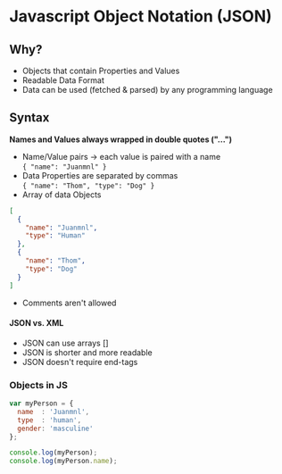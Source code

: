 # Javascript Object Notation (JSON)

## Why?

- Objects that contain Properties and Values  
- Readable Data Format  
- Data can be used (fetched & parsed) by any programming language  

## Syntax

**Names and Values always wrapped in double quotes ("...")**

- Name/Value pairs -> each value is paired with a name  
`{ "name": "Juanmnl" }`  
- Data Properties are separated by commas  
`{ "name": "Thom", "type": "Dog" }`  
- Array of data Objects  
```json
[
  {
    "name": "Juanmnl",
    "type": "Human"
  },
  {
    "name": "Thom",
    "type": "Dog"
  }
]
```   
- Comments aren't allowed  

#### JSON vs. XML  

- JSON can use arrays []  
- JSON is shorter and more readable  
- JSON doesn't require end-tags


### Objects in JS  

```javascript
var myPerson = {
  name  : 'Juanmnl',
  type  : 'human',
  gender: 'masculine'
};

console.log(myPerson);
console.log(myPerson.name);
```
